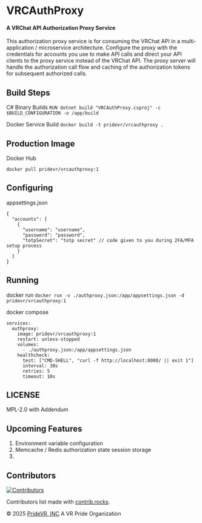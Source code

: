 # VRCAuthProxy
#### A VRChat API Authorization Proxy Service

This authorization proxy service is for consuming the VRChat API in a multi-application / microservice architecture. Configure the proxy with the credentials for accounts you use to make API calls and direct your API clients to the proxy service instead of the VRChat API. The proxy server will handle the authorization call flow and caching of the authorization tokens for subsequent authorized calls.

## Build Steps
C# Binary Builds
`RUN dotnet build "VRCAuthProxy.csproj" -c $BUILD_CONFIGURATION -o /app/build`

Docker Service Build
`docker build -t pridevr/vrcauthproxy .`

## Production Image
Docker Hub
```
docker pull pridevr/vrcauthproxy:1
```

## Configuring
appsettings.json
```
{
  "accounts": [
    {
      "username": "username",
      "password": "password", 
      "totpSecret": "totp secret" // code given to you during 2FA/MFA setup process
    }
  ]
}
```

## Running
docker run
`docker run -v ./authproxy.json:/app/appsettings.json -d pridevr/vrcauthproxy:1`

docker compose 
```
services:
  authproxy:
    image: pridevr/vrcauthproxy:1
    restart: unless-stopped
    volumes:
      - ./authproxy.json:/app/appsettings.json
    healthcheck:
      test: ["CMD-SHELL", "curl -f http://localhost:8080/ || exit 1"]
      interval: 30s
      retries: 5
      timeout: 10s
```


## LICENSE
MPL-2.0 with Addendum

## Upcoming Features
1. Environment variable configuration
2. Memcache / Redis authorization state session storage
3. 

## Contributors
[![Contributors](https://contrib.rocks/image?repo=PrideVRInc/VRCAuthProxy)](https://github.com/PrideVRInc/VRCAuthProxy/graphs/contributors)

Contributors list made with [contrib.rocks](https://contrib.rocks).


© 2025 [PrideVR, INC](https://pridevr.org)
A VR Pride Organization